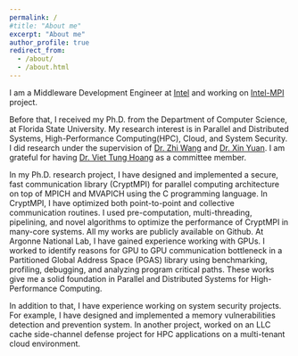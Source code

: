 ```yaml
---
permalink: /
#title: "About me"
excerpt: "About me"
author_profile: true
redirect_from: 
  - /about/
  - /about.html
---
```


I am a Middleware Development Engineer at [Intel](https://www.intel.com/content/www/us/en/homepage.html) and working on [Intel-MPI](https://www.intel.com/content/www/us/en/developer/tools/oneapi/mpi-library.html#gs.oigo4f) project.

Before that, I received my Ph.D. from the Department of Computer Science, at Florida State University. My research interest is in Parallel and Distributed Systems, High-Performance Computing(HPC), Cloud, and System Security.  I did research under the supervision of [Dr. Zhi Wang](https://www.cs.fsu.edu/~zwang/) and [Dr. Xin Yuan](https://www.cs.fsu.edu/~xyuan/). I am grateful for having [Dr. Viet Tung Hoang](https://www.cs.fsu.edu/~tvhoang/) as a committee member.

In my Ph.D. research project, I have designed and implemented a secure, fast communication library (CryptMPI) for parallel computing architecture on top of MPICH and MVAPICH using the C programming language. In CryptMPI, I have optimized both point-to-point and collective communication routines. I used pre-computation, multi-threading, pipelining, and novel algorithms to optimize the performance of CryptMPI in many-core systems. All my works are publicly available on Github. At Argonne National Lab, I have gained experience working with GPUs. I worked to identify reasons for GPU to GPU communication bottleneck in a Partitioned Global Address Space (PGAS) library using benchmarking, profiling, debugging, and analyzing program critical paths. These works give me a solid foundation in Parallel and Distributed Systems for High-Performance Computing.

In addition to that, I have experience working on system security projects. For example, I have designed and implemented a memory vulnerabilities detection and prevention system. In another project, worked on an LLC cache side-channel defense project for HPC applications on a multi-tenant cloud environment. 







<script type="text/javascript" id="clustrmaps" src="//clustrmaps.com/map_v2.js?d=s4HeHyMr8vj-zZp8AbLbXNdJOSQhfi_gSUL30NWJNvg&cl=ffffff&w=a"></script>

